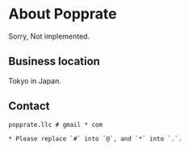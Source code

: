# About Popprate

Sorry, Not implemented.

## Business location

Tokyo in Japan.

## Contact

```
popprate.llc # gmail * com

* Please replace `#` into `@`, and `*` into `.`.
```
